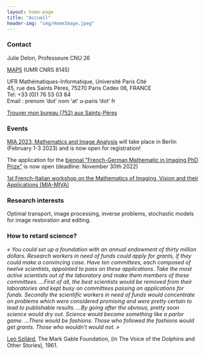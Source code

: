 ```yaml
---
layout: home-page
title: "Accueil"
header-img: "img/HomeImage.jpeg"
---
```


### Contact

Julie Delon, Professeure CNU 26

[MAP5](http://map5.mi.parisdescartes.fr/) (UMR CNRS 8145)

UFR Mathématiques-Informatique, Université Paris Cité  
45, rue des Saints Pères, 75270 Paris Cedex 06, FRANCE  
Tel: +33 (0)1 76 53 03 84  
Email : prenom ‘dot’ nom ‘at’ u-paris ‘dot’ fr

[Trouver mon bureau (752) aux Saints-Pères](pages/comment-venir.md)

### Events

[MIA 2023, Mathematics and Image Analysis](https://www.wias-berlin.de/workshops/MIA2023/index.html) will take place in Berlin (February 1-3 2023) and is now open for registration!

The application for the [biennal "French-German Mathematic in Imaging PhD Prize"](https://cmt3.research.microsoft.com/MIAPhDPrize2023) is now open (deadline: November 30th 2022)

[1st French-Italian workshop on the Mathematics of Imaging, Vision and their Applications (MIA-MIVA)](https://sites.google.com/view/workshop-mia-miva/home)

### Research interests

Optimal transport, image processing, inverse problems, stochastic models for image restoration and editing.

### How to retard science?

*« You could set up a foundation with an annual endowment of thirty million dollars. Research workers in need of funds could apply for grants, if they could make a convincing case. Have ten committees, each composed of twelve scientists, appointed to pass on these applications. Take the most active scientists out of the laboratory and make them members of these committees. …First of all, the best scientists would be removed from their laboratories and kept busy on committees passing on applications for funds. Secondly the scientific workers in need of funds would concentrate on problems which were considered promising and were pretty certain to lead to publishable results. …By going after the obvious, pretty soon science would dry out. Science would become something like a parlor game. …There would be fashions. Those who followed the fashions would get grants. Those who wouldn’t would not. »*

[Leó Szilárd](https://fr.wikipedia.org/wiki/Leó_Szilárd), The Mark Gable Foundation, (in The Voice of the Dolphins and Other Stories), 1961.
